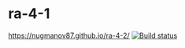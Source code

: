 # ra-4-1
https://nugmanov87.github.io/ra-4-2/
[![Build status](https://ci.appveyor.com/api/projects/status/524879d2en8q6nds?svg=true)](https://ci.appveyor.com/project/nugmanov87/ra-4-2)